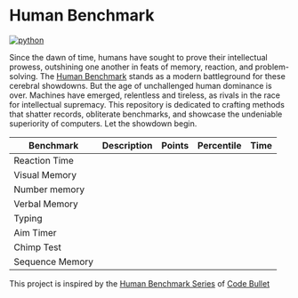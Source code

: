 # Human Benchmark

[![python](https://img.shields.io/badge/Python-3.11-3776AB.svg?style=flat&logo=python&logoColor=white)](https://www.python.org)

Since the dawn of time, humans have sought to prove their intellectual 
prowess, outshining one another in feats of memory, reaction, and 
problem-solving. The [Human Benchmark](https://humanbenchmark.com/)
stands as a modern battleground for these cerebral showdowns. But 
the age of unchallenged human dominance is over. Machines have emerged, 
relentless and tireless, as rivals in the race for intellectual 
supremacy. This repository is dedicated to crafting methods that 
shatter records, obliterate benchmarks, and showcase the undeniable 
superiority of computers. Let the showdown begin.

| Benchmark       | Description | Points | Percentile | Time |
|-----------------|-------------|--------|------------|------|
| Reaction Time   |             |        |            |      |
| Visual Memory   |             |        |            |      |
| Number memory   |             |        |            |      |
| Verbal Memory   |             |        |            |      |
| Typing          |             |        |            |      |
| Aim Timer       |             |        |            |      |
| Chimp Test      |             |        |            |      |
| Sequence Memory |             |        |            |      |

This project is inspired by the [Human Benchmark Series](https://www.youtube.com/@codebulletsdayoff582) of [Code Bullet](https://www.youtube.com/@CodeBullet)
